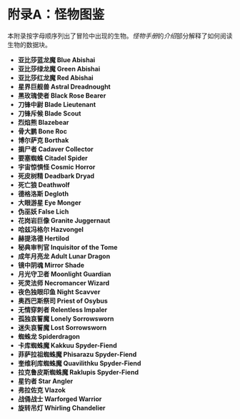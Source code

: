 # 附录A：怪物图鉴

本附录按字母顺序列出了冒险中出现的生物。*怪物手册*的*介绍*部分解释了如何阅读生物的数据块。

- **亚比莎蓝龙魔 Blue Abishai**
- **亚比莎绿龙魔 Green Abishai**
- **亚比莎红龙魔 Red Abishai**
- **星界巨舰兽 Astral Dreadnought**
- **黑玫瑰使者 Black Rose Bearer**
- **刀锋中尉 Blade Lieutenant**
- **刀锋斥候 Blade Scout**
- **烈焰熊 Blazebear**
- **骨大鹏 Bone Roc**
- **博尔萨克 Borthak**
- **掮尸者 Cadaver Collector**
- **要塞蜘蛛 Citadel Spider**
- **宇宙惊惧怪 Cosmic Horror**
- **死皮树精 Deadbark Dryad**
- **死亡狼 Deathwolf**
- **德格洛斯 Degloth**
- **大眼游星 Eye Monger**
- **伪巫妖 False Lich**
- **花岗岩巨像 Granite Juggernaut**
- **哈兹冯格尔 Hazvongel**
- **赫提洛德 Hertilod**
- **秘典审判官 Inquisitor of the Tome**
- **成年月亮龙 Adult Lunar Dragon**
- **镜中阴魂 Mirror Shade**
- **月光守卫者 Moonlight Guardian**
- **死灵法师 Necromancer Wizard**
- **夜色独眼印鱼 Night Scavver**
- **奥西巴斯祭司 Priest of Osybus**
- **无情穿刺者 Relentless Impaler**
- **孤独哀誓魔 Lonely Sorrowsworn**
- **迷失哀誓魔 Lost Sorrowsworn**
- **蜘蛛龙 Spiderdragon**
- **卡库蜘蛛魔 Kakkuu Spyder-Fiend**
- **菲萨拉祖蜘蛛魔 Phisarazu Spyder-Fiend**
- **奎维利库蜘蛛魔 Quavilithku Spyder-Fiend**
- **拉克鲁皮斯蜘蛛魔 Raklupis Spyder-Fiend**
- **星钓者 Star Angler**
- **弗拉佐克 Vlazok**
- **战俑战士 Warforged Warrior**
- **旋转吊灯 Whirling Chandelier**